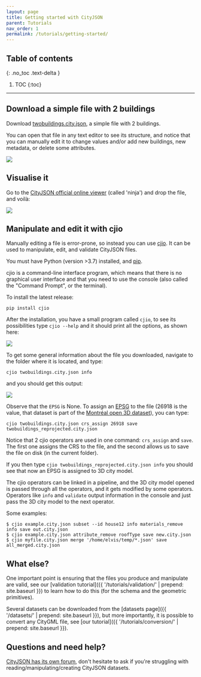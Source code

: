 ```yaml
---
layout: page
title: Getting started with CityJSON
parent: Tutorials
nav_order: 1
permalink: /tutorials/getting-started/
---
```


## Table of contents
{: .no_toc .text-delta }

1. TOC
{:toc}

---

## Download a simple file with 2 buildings

Download [twobuildings.city.json](../files/twobuildings.city.json), a simple file with 2 buildings.

You can open that file in any text editor to see its structure, and notice that you can manually edit it to change values and/or add new buildings, new metadata, or delete some attributes.

![](../files/gs-structure.png)


## Visualise it

Go to the [CityJSON official online viewer](https://viewer.cityjson.org) (called 'ninja') and drop the file, and voilà:

![](../files/gs-viewer.png)


## Manipulate and edit it with cjio

Manually editing a file is error-prone, so instead you can use [cjio](https://github.com/cityjson/cjio).
It can be used to manipulate, edit, and validate CityJSON files.

You must have Python (version >3.7) installed, and [pip](https://pypi.org/project/pip/).

cjio is a command-line interface program, which means that there is no graphical user interface and that you need to use the console (also called the "Command Prompt", or the terminal).

To install the latest release:
```
pip install cjio
```

After the installation, you have a small program called `cjio`, to see its possibilities type `cjio --help` and it should print all the options, as shown here:

![](../files/gs-cjiohelp.png)


To get some general information about the file you downloaded, navigate to the folder where it is located, and type:

```
cjio twobuildings.city.json info
```

and you should get this output:

![](../files/gs-cjioinfo.png)


Observe that the `EPSG` is None.
To assign an [EPSG](https://epsg.io/) to the file (26918 is the value, that dataset is part of the [Montréal open 3D dataset](http://donnees.ville.montreal.qc.ca/dataset/maquette-numerique-batiments-citygml-lod2-avec-textures)), you can type:
```
cjio twobuildings.city.json crs_assign 26918 save twobuildings_reprojected.city.json
```
Notice that 2 cjio operators are used in one command: `crs_assign` and `save`.
The first one assigns the CRS to the file, and the second allows us to save the file on disk (in the current folder).

If you then type `cjio twobuildings_reprojected.city.json info` you should see that now an EPSG is assigned to 3D city model.

The cjio operators can be linked in a pipeline, and the 3D city model opened is passed through all the operators, and it gets modified by some operators.
Operators like `info` and `validate` output information in the console and just pass the 3D city model to the next operator.

Some examples:
```
$ cjio example.city.json subset --id house12 info materials_remove info save out.city.json
$ cjio example.city.json attribute_remove roofType save new.city.json
$ cjio myfile.city.json merge '/home/elvis/temp/*.json' save all_merged.city.json
```


## What else?

One important point is ensuring that the files you produce and manipulate are valid, see our [validation tutorial]({{ '/tutorials/validation/' | prepend: site.baseurl }}) to learn how to do this (for the schema and the geometric primitives).

Several datasets can be downloaded from the [datasets page]({{ '/datasets/' | prepend: site.baseurl }}), but more importantly, it is possible to convert any CityGML file, see [our tutorial]({{ '/tutorials/conversion/' | prepend: site.baseurl }}).


## Questions and need help?

[CityJSON has its own forum](https://github.com/cityjson/specs/discussions), don't hesitate to ask if you're struggling with reading/manipulating/creating CityJSON datasets.

